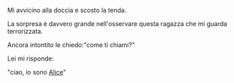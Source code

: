 Mi avvicino alla doccia e scosto la tenda.

La sorpresa è davvero grande nell'osservare questa ragazza che mi guarda terrorizzata.

Ancora intontito le chiedo:"come ti chiami?"

Lei mi risponde:

"ciao, io sono [Alice](../../alice/Alice.md)"
